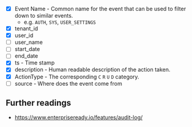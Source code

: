 
- [x] Event Name - Common name for the event that can be used to filter down to similar events.
  - e.g. `AUTH`, `SYS`, `USER_SETTINGS`
- [x] tenant_id
- [x] user_id
- [ ] user_name
- [ ] start_date
- [ ] end_date
- [x] ts - Time stamp
- [x] description - Human readable description of the action taken.
- [x] ActionType - The corresponding `C` `R` `U` `D` category.
- [ ] source - Where does the event come from
  
## Further readings

- https://www.enterpriseready.io/features/audit-log/
